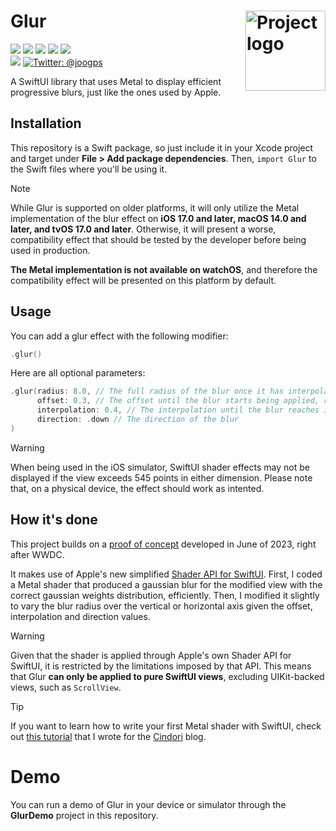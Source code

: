 <h1> Glur
  <img align="right" alt="Project logo" src="../assets/Icon.png" width=128px>
</h1>

<p>
    <img src="https://img.shields.io/badge/iOS-15.0+-FF4D00.svg" />
    <img src="https://img.shields.io/badge/macOS-12.0+-FF4D00.svg" />
    <img src="https://img.shields.io/badge/watchOS-8.0+-FF4D00.svg" />
    <img src="https://img.shields.io/badge/tvOS-15.0+-FF4D00.svg" />
    <img src="https://img.shields.io/badge/visionOS-1.0+-FF4D00.svg" />
    <br>
    <img src="https://img.shields.io/badge/-SwiftUI-FF9F00.svg" />
    <a href="https://twitter.com/joogps">
        <img src="https://img.shields.io/badge/Contact-@joogps-lightgrey.svg?style=social&logo=twitter" alt="Twitter: @joogps" />
    </a>
</p>

A SwiftUI library that uses Metal to display efficient progressive blurs, just like the ones used by Apple.

## Installation
This repository is a Swift package, so just include it in your Xcode project and target under **File > Add package dependencies**. Then, `import Glur` to the Swift files where you'll be using it.

> [!NOTE]  
> While Glur is supported on older platforms, it will only utilize the Metal implementation of the blur effect on **iOS 17.0 and later, macOS 14.0 and later, and tvOS 17.0 and later**. Otherwise, it will present a worse, compatibility effect that should be tested by the developer before being used in production.
> 
> **The Metal implementation is not available on watchOS**, and therefore the compatibility effect will be presented on this platform by default.

## Usage
You can add a glur effect with the following modifier:

```swift
.glur()
```

Here are all optional parameters:

```swift
.glur(radius: 8.0, // The full radius of the blur once it has interpolated
      offset: 0.3, // The offset until the blur starts being applied, relative to the size of the view
      interpolation: 0.4, // The interpolation until the blur reaches its full radius, relative to the size of the view
      direction: .down // The direction of the blur
)
```

> [!WARNING]  
> When being used in the iOS simulator, SwiftUI shader effects may not be displayed if the view exceeds 545 points in either dimension. Please note that, on a physical device, the effect should work as intented. 

## How it's done

This project builds on a [proof of concept](https://twitter.com/joogps/status/1667240291869270032) developed in June of 2023, right after WWDC.

It makes use of Apple's new simplified [Shader API for SwiftUI](https://developer.apple.com/documentation/swiftui/shader). First, I coded a Metal shader that produced a gaussian blur for the modified view with the correct gaussian weights distribution, efficiently. Then, I modified it slightly to vary the blur radius over the vertical or horizontal axis given the offset, interpolation and direction values.

> [!WARNING]
> Given that the shader is applied through Apple's own Shader API for SwiftUI, it is restricted by the limitations imposed by that API. This means that Glur **can only be applied to pure SwiftUI views**, excluding UIKit-backed views, such as `ScrollView`.

> [!TIP]
> If you want to learn how to write your first Metal shader with SwiftUI, check out [this tutorial](https://cindori.com/developer/swiftui-shaders-wave) that I wrote for the [Cindori](https://cindori.com) blog.

# Demo

You can run a demo of Glur in your device or simulator through the **GlurDemo** project in this repository.
